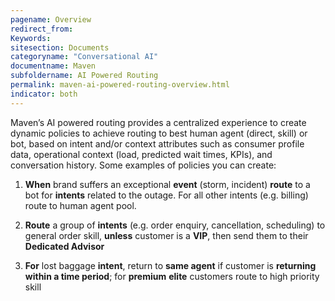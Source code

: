 ```yaml
---
pagename: Overview
redirect_from:
Keywords:
sitesection: Documents
categoryname: "Conversational AI"
documentname: Maven
subfoldername: AI Powered Routing
permalink: maven-ai-powered-routing-overview.html
indicator: both
---
```


Maven’s AI powered routing provides a centralized experience to create dynamic policies to achieve routing to best human agent (direct, skill) or bot, based on intent and/or context attributes such as consumer profile data, operational context (load, predicted wait times, KPIs), and conversation history. Some examples of policies you can create: 

1. **When** brand suffers an exceptional **event** (storm, incident)  **route** to a bot for **intents** related to the outage. For all other intents (e.g. billing) route to human agent pool. 

2. **Route** a group of **intents** (e.g. order enquiry, cancellation, scheduling) to general order skill, **unless** customer is a **VIP**, then send them to their **Dedicated Advisor**

3. **For** lost baggage **intent**, return to **same agent** if customer is **returning within a time period**; for **premium** **elite** customers route to high priority skill 

